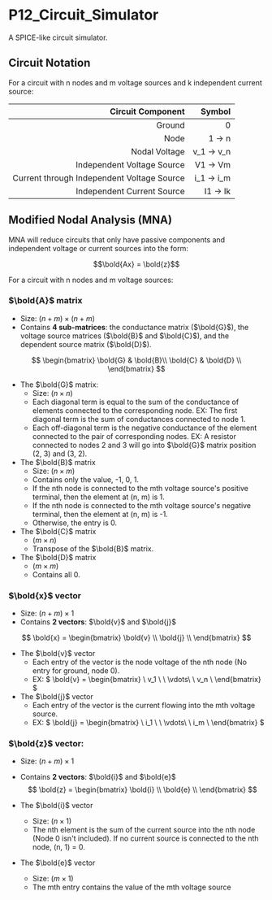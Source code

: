 # P12_Circuit_Simulator
 A SPICE-like circuit simulator.

## Circuit Notation

For a circuit with n nodes and m voltage sources and k independent current source:

| Circuit Component | Symbol |
| --:|--:|
| Ground | 0 |
| Node | 1 $\to$ n |
| Nodal Voltage | v_1 $\to$ v_n |
| Independent Voltage Source | V1 $\to$ Vm |
| Current through Independent Voltage Source | i_1 $\to$ i_m|
| Independent Current Source | I1 $\to$ Ik |

## Modified Nodal Analysis (MNA)

MNA will reduce circuits that only have passive components and independent voltage or current sources into the form:

$$\bold{Ax} = \bold{z}$$

For a circuit with n nodes and m voltage sources:

### $\bold{A}$ matrix
* Size: $(n + m) \times (n + m)$
* Contains **4 sub-matrices**: the conductance matrix ($\bold{G}$), the voltage source matrices ($\bold{B}$ and $\bold{C}$), and the dependent source matrix ($\bold{D}$).

$$
\begin{bmatrix}
\bold{G} &  \bold{B}\\
\bold{C} & \bold{D} \\
\end{bmatrix}
$$

* The $\bold{G}$ matrix:
    * Size: $(n \times n)$
    * Each diagonal term is equal to the sum of the conductance of elements connected to the corresponding node. EX: The first diagonal term is the sum of conductances connected to node 1.
    * Each off-diagonal term is the negative conductance of the element connected to the pair of corresponding nodes. EX: A resistor connected to nodes 2 and 3 will go into $\bold{G}$ matrix position (2, 3) and (3, 2).
* The $\bold{B}$ matrix 
    * Size: $(n \times m)$
    * Contains only the value, -1, 0, 1.
    * If the nth node is connected to the mth voltage source's positive terminal, then the element at (n, m) is 1.
    * If the nth node is connected to the mth voltage source's negative terminal, then the element at (n, m) is -1.
    * Otherwise, the entry is 0.
    <!-- need to change the C and D matrix when considering dependent source -->
* The $\bold{C}$ matrix
    * $(m \times n)$
    * Transpose of the $\bold{B}$ matrix.
* The $\bold{D}$ matrix
    * $(m \times m)$
    * Contains all 0.

### $\bold{x}$ vector
* Size: $(n + m) \times 1$
* Contains **2 vectors**: $\bold{v}$ and $\bold{j}$

$$
\bold{x} = 
\begin{bmatrix}
\bold{v} \\
\bold{j} \\
\end{bmatrix}
$$

* The $\bold{v}$ vector
    * Each entry of the vector is the node voltage of the nth node (No entry for ground, node 0).
    * EX: $
      \bold{v} = 
      \begin{bmatrix}
      \ v\_1 \\
      \ \vdots\\
      \ v\_n \\
      \end{bmatrix}
      $
* The $\bold{j}$ vector 
    * Each entry of the vector is the current flowing into the mth voltage source.
    * EX: $
      \bold{j} = 
      \begin{bmatrix}
      \ i\_1 \\
      \ \vdots\\
      \ i\_m \\
      \end{bmatrix}
      $
### $\bold{z}$ vector:
* Size: $(n + m) \times 1$
* Contains **2 vectors**: $\bold{i}$ and $\bold{e}$
$$
\bold{z} = 
\begin{bmatrix}
\bold{i} \\
\bold{e} \\
\end{bmatrix}
$$

* The $\bold{i}$ vector
    * Size: $(n \times 1)$
    * The nth element is the sum of the current source into the nth node (Node 0 isn't included). If no current source is connected to the nth node, (n, 1) = 0.

 * The $\bold{e}$ vector
    * Size: $(m \times 1)$
    * The mth entry contains the value of the mth voltage source

    